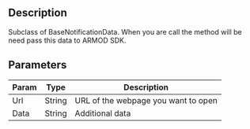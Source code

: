 
## Description

Subclass of BaseNotificationData. When you are call the method will be need pass this data to ARMOD SDK.

## Parameters

| Param | Type   | Description                         |
| ----- | ------ | ----------------------------------- |
| Url   | String | URL of the webpage you want to open |
| Data  | String | Additional data                     |
